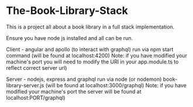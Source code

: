﻿# The-Book-Library-Stack

This is a project all about a book library in a full stack implementation.

Ensure you have node js installed and all can be run.

Client - angular and apollo (to interact with graphql)
run via npm start command (will be found at localhost:4200)
Note: if you have modified your machine's port you will need to modify the URI in your app.module.ts to reflect correct server url)

Server - nodejs, express and graphql
run via node (or nodemon) book-library-server.js (will be found at localhost:3000/graphql)
Note: if you have modified your machine's port the server will be found at localhost:PORT/graphql)
